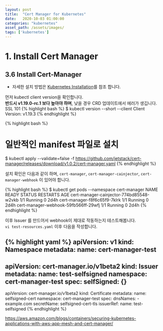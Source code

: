 ```yaml
---
layout: post
title:  "Cert Manager for Kubernetes"
date:   2020-10-03 01:00:00
categories: "kubernetes"
asset_path: /assets/images/
tags: ['kubernetes']
---
```


# 1. Install Cert Manager

## 3.6 Install Cert-Manager

 - 자세한 설치 방법은 [Kubernetes Installation](https://cert-manager.io/docs/installation/kubernetes/)를 참조 합니다.

먼저 kubectl client version을 확인합니다.<br>
**반드시 v1.19.0-rc.1 보다 높아야 하며**, 낮을 경우 CRD 업데이트에서 에러가 생깁니다.
SSL 101
{% highlight bash %}
$ kubectl version --short --client
Client Version: v1.19.3
{% endhighlight %}

{% highlight bash %}
# 일반적인 manifest 파일로 설치
$ kubectl apply --validate=false -f https://github.com/jetstack/cert-manager/releases/download/v1.0.2/cert-manager.yaml
{% endhighlight %}

설치 확인은 다음과 같이 하며, `cert-manager`, `cert-manager-cainjector`, `cert-manager-webhook` 이 있어야 합니다.

{% highlight bash %}
$ kubectl get pods --namespace cert-manager
NAME                                       READY   STATUS    RESTARTS   AGE
cert-manager-cainjector-774bd85548-w2vkb   1/1     Running   0          2d4h
cert-manager-f8f6c65f9-7klrk               1/1     Running   0          2d4h
cert-manager-webhook-59fb566ff-29wfj       1/1     Running   0          2d4h
{% endhighlight %}


이후 Issuer 를 만드어서 webhook이 제대로 작동하는지 테스트해봅니다.<br>
`vi test-resources.yaml` 이후 다음을 작성합니다. 

{% highlight yaml %}
apiVersion: v1
kind: Namespace
metadata:
  name: cert-manager-test
---
apiVersion: cert-manager.io/v1beta2
kind: Issuer
metadata:
  name: test-selfsigned
  namespace: cert-manager-test
spec:
  selfSigned: {}
---
apiVersion: cert-manager.io/v1beta2
kind: Certificate
metadata:
  name: selfsigned-cert
  namespace: cert-manager-test
spec:
  dnsNames:
    - example.com
  secretName: selfsigned-cert-tls
  issuerRef:
    name: test-selfsigned
{% endhighlight %}


https://aws.amazon.com/blogs/containers/securing-kubernetes-applications-with-aws-app-mesh-and-cert-manager/